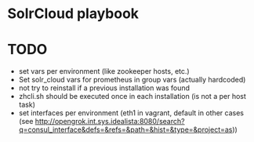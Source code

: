 SolrCloud playbook
==================

TODO
====

- set vars per environment (like zookeeper hosts, etc.)
- Set solr_cloud vars for prometheus in group vars (actually hardcoded)
- not try to reinstall if a previous installation was found
- zhcli.sh should be executed once in each installation (is not a per host task)
- set interfaces per environment (eth1 in vagrant, default in other cases (see http://opengrok.int.sys.idealista:8080/search?q=consul_interface&defs=&refs=&path=&hist=&type=&project=as))
